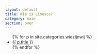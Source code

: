 ```yaml
---
layout: default
title: Wie is Limesco?
category: main
section: over
---
```

<ul class="unstyled">
{% for p in site.categories.wiezijnwij %}
<li><a href="{{ p.url }}" title="{{ p.title }}">{{ p.title }}</a></li>
{% endfor %}
</ul>
